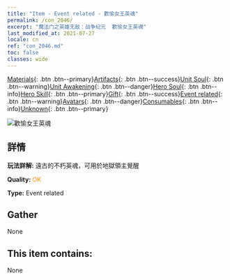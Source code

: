 ```yaml
---
title: "Item - Event related - 歡愉女王英魂"
permalink: /con_2046/
excerpt: "魔法门之英雄无敌：战争纪元  歡愉女王英魂"
last_modified_at: 2021-07-27
locale: cn
ref: "con_2046.md"
toc: false
classes: wide
---
```

 [Materials](/ItemsCN/){: .btn .btn--primary}[Artifacts](/ItemsCN/Artifacts/){: .btn .btn--success}[Unit Soul](/ItemsCN/UnitSoul/){: .btn .btn--warning}[Unit Awakening](/ItemsCN/UnitAwakening/){: .btn .btn--danger}[Hero Soul](/ItemsCN/HeroSoul/){: .btn .btn--info}[Hero Skill](/ItemsCN/HeroSkill/){: .btn .btn--primary}[Gift](/ItemsCN/Gift/){: .btn .btn--success}[Event related](/ItemsCN/Events/){: .btn .btn--warning}[Avatars](/ItemsCN/Avatars/){: .btn .btn--danger}[Consumables](/ItemsCN/Consumables/){: .btn .btn--info}[Unknown](/ItemsCN/Unknown/){: .btn .btn--primary}

 ![歡愉女王英魂](/images/t/juexing_505.png)

## 詳情
 **玩法詳解:** 遠古的不朽英魂，可用於地獄領主覺醒

 **Quality:** <span style="color: #FF8C00">OK</span>

 **Type:** Event related

## Gather

  None

## This item contains:

  None

